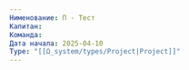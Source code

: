 ```yaml
---
Нименование: П - Тест
Капитан: 
Команда: 
Дата начала: 2025-04-10
Type: "[[Ω_system/types/Project|Project]]"
---
```

